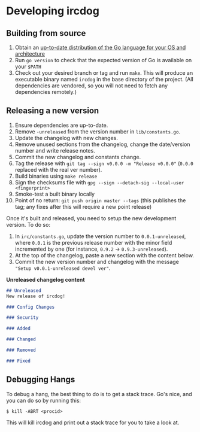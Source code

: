 # Developing ircdog

## Building from source

1. Obtain an [up-to-date distribution of the Go language for your OS and architecture](https://go.dev/dl)
1. Run `go version` to check that the expected version of Go is available on your `$PATH`
1. Check out your desired branch or tag and run `make`. This will produce an executable binary named `ircdog` in the base directory of the project. (All dependencies are vendored, so you will not need to fetch any dependencies remotely.)

## Releasing a new version

1. Ensure dependencies are up-to-date.
1. Remove `-unreleased` from the version number in `lib/constants.go`.
1. Update the changelog with new changes.
1. Remove unused sections from the changelog, change the date/version number and write release notes.
1. Commit the new changelog and constants change.
1. Tag the release with `git tag --sign v0.0.0 -m "Release v0.0.0"` (`0.0.0` replaced with the real ver number).
1. Build binaries using `make release`
1. Sign the checksums file with `gpg --sign --detach-sig --local-user <fingerprint>`
1. Smoke-test a built binary locally
1. Point of no return: `git push origin master --tags` (this publishes the tag; any fixes after this will require a new point release)

Once it's built and released, you need to setup the new development version. To do so:

1. In `irc/constants.go`, update the version number to `0.0.1-unreleased`, where `0.0.1` is the previous release number with the minor field incremented by one (for instance, `0.9.2` -> `0.9.3-unreleased`).
2. At the top of the changelog, paste a new section with the content below.
3. Commit the new version number and changelog with the message `"Setup v0.0.1-unreleased devel ver"`.

**Unreleased changelog content**

```md
## Unreleased
New release of ircdog!

### Config Changes

### Security

### Added

### Changed

### Removed

### Fixed
```

## Debugging Hangs

To debug a hang, the best thing to do is to get a stack trace. Go's nice, and you can do so by running this:

    $ kill -ABRT <procid>

This will kill ircdog and print out a stack trace for you to take a look at.
